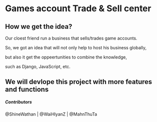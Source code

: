 # Games account Trade & Sell center

## How we get the idea?

Our cloest friend run a business that sells/trades game accounts.

So, we got an idea that will not only help to host his business globally,

but also it get the oppeertunities to combine the knowledge,

such as Django, JavaScript, etc.

## We will devlope this project with more features and functions

##### Contributors

@ShineWathan | @WaiHlyanZ | @MahnThuTa
